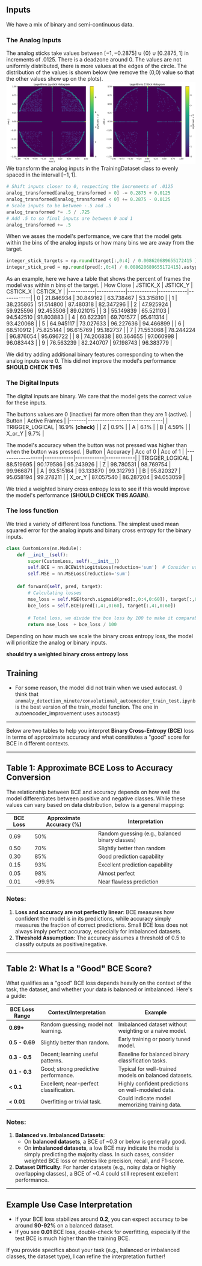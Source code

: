 ## Inputs
We have a mix of binary and semi-continuous data.

### The Analog Inputs
The analog sticks take values between $[-1, -0.2875]\cup\{0\}\cup[0.2875, 1]$ in increments of .0125. There is a deadzone around 0. The values are not uniformly distributed, there is more values at the edges of the circle. The distribution of the values is shown below (we remove the (0,0) value so that the other values show up on the plots).
![Analog Sticks](stick_hist.png)
We transform the analog inputs in the TrainingDataset class to evenly spaced in the interval $[-1, 1]$.
```python
# Shift inputs closer to 0, respecting the increments of .0125
analog_transformed[analog_transformed > 0] -= 0.2875 + 0.0125
analog_transformed[analog_transformed < 0] += 0.2875 - 0.0125
# Scale inputs to be between -.5 and .5
analog_transformed *= .5 / .725
# Add .5 to so final inputs are between 0 and 1
analog_transformed += .5
```
When we asses the model's performance, we care that the model gets within the bins of the analog inputs or how many bins we are away from the target.
```python
integer_stick_targets = np.round(target[:,0:4] / 0.008620689655172415 ).astype(np.int32)
integer_stick_pred = np.round(pred[:,0:4] / 0.008620689655172415).astype(np.int32)
```
As an example, here we have a table that shows the percent of frames the model was within n bins of the target.
| How Close | JSTICK_X   | JSTICK_Y   | CSTICK_X   | CSTICK_Y   |
|-----------|------------|------------|------------|------------|
| 0         | 21.846934  | 30.849162  | 63.738467  | 53.315810  |
| 1         | 38.235865  | 51.514800  | 87.480318  | 82.347296  |
| 2         | 47.925924  | 59.925596  | 92.453506  | 89.021015  |
| 3         | 55.149839  | 65.521103  | 94.542510  | 91.803883  |
| 4         | 60.622391  | 69.701577  | 95.611314  | 93.420068  |
| 5         | 64.945117  | 73.027633  | 96.227636  | 94.466899  |
| 6         | 68.510912  | 75.825144  | 96.615769  | 95.182737  |
| 7         | 71.553068  | 78.244224  | 96.876054  | 95.696722  |
| 8         | 74.206838  | 80.364655  | 97.060998  | 96.083443  |
| 9         | 76.563239  | 82.240707  | 97.198743  | 96.383779  |

We did try adding additional binary features corresponding to when the analog inputs were 0. This did not improve the model's performance **SHOULD CHECK THIS**
### The Digital Inputs
The digital inputs are binary. We care that the model gets the correct value for these inputs.

 The buttons values are 0 (inactive) far more often than they are 1 (active).
| Button | Active Frames |
|-------|-------------------------------|
| TRIGGER_LOGICAL | 16.9% **(check)** |
| Z | 0.9% |
| A | 6.1% |
| B | 4.59% |
| X_or_Y | 9.7% |

The model's accuracy when the button was not pressed was higher than when the button was pressed.
| Button           | Accuracy   | Acc of 0   | Acc of 1   |
|------------------|------------|------------|------------|
| TRIGGER_LOGICAL  | 88.519695  | 90.179586  | 95.243926  |
| Z                | 98.780531  | 98.769754  | 99.966871  |
| A                | 93.515164  | 93.133870  | 99.312793  |
| B                | 95.820327  | 95.658194  | 99.278211  |
| X_or_Y           | 87.057540  | 86.287204  | 94.053059  |

We tried a weighted binary cross entropy loss to see if this would improve the model's performance **(SHOULD CHECK THIS AGAIN)**.


### The loss function
We tried a variety of different loss functions. The simplest used mean squared error for the analog inputs and binary cross entropy for the binary inputs. 
```python
class CustomLoss(nn.Module):
    def __init__(self):
        super(CustomLoss, self).__init__()
        self.BCE = nn.BCEWithLogitsLoss(reduction='sum')  # Consider using weighted BCE if needed
        self.MSE = nn.MSELoss(reduction='sum')
        
    def forward(self, pred, target):
        # Calculating losses
        mse_loss = self.MSE(torch.sigmoid(pred[:,0:4,0:60]), target[:,0:4,0:60]) 
        bce_loss = self.BCE(pred[:,4:,0:60], target[:,4:,0:60])
        
        # Total loss, we divide the bce loss by 100 to make it comparable to the mse loss
        return mse_loss  + bce_loss / 100
```
Depending on how much we scale the binary cross entropy loss, the model will prioritize the analog or binary inputs. 

**should try a weighted binary cross entropy loss**

## Training
- For some reason, the model did not train when we used autocast. (I think that ``anomaly_detection_minute/convolutional_autoencoder_train_test.ipynb`` is the best version of the train_model function. The one in autoencoder_improvement uses autocast)

---

Below are two tables to help you interpret **Binary Cross-Entropy (BCE)** loss in terms of approximate accuracy and what constitutes a "good" score for BCE in different contexts.

---

## **Table 1: Approximate BCE Loss to Accuracy Conversion**
The relationship between BCE and accuracy depends on how well the model differentiates between positive and negative classes. While these values can vary based on data distribution, below is a general mapping:

| **BCE Loss** | **Approximate Accuracy (%)** | **Interpretation**                  |
|--------------|-------------------------------|-------------------------------------|
| 0.69         | 50%                          | Random guessing (e.g., balanced binary classes) |
| 0.50         | 70%                          | Slightly better than random         |
| 0.30         | 85%                          | Good prediction capability          |
| 0.15         | 93%                          | Excellent prediction capability     |
| 0.05         | 98%                          | Almost perfect                      |
| 0.01         | ~99.9%                       | Near flawless prediction            |

### Notes:
1. **Loss and accuracy are not perfectly linear**: BCE measures how confident the model is in its predictions, while accuracy simply measures the fraction of correct predictions. Small BCE loss does not always imply perfect accuracy, especially for imbalanced datasets.
2. **Threshold Assumption**: The accuracy assumes a threshold of 0.5 to classify outputs as positive/negative.

---

## **Table 2: What Is a "Good" BCE Score?**
What qualifies as a "good" BCE loss depends heavily on the context of the task, the dataset, and whether your data is balanced or imbalanced. Here's a guide:

| **BCE Loss Range** | **Context/Interpretation**              | **Example**                    |
|---------------------|-----------------------------------------|---------------------------------|
| **0.69+**           | Random guessing; model not learning.   | Imbalanced dataset without weighting or a naive model. |
| **0.5 - 0.69**      | Slightly better than random.           | Early training or poorly tuned model. |
| **0.3 - 0.5**       | Decent; learning useful patterns.      | Baseline for balanced binary classification tasks. |
| **0.1 - 0.3**       | Good; strong predictive performance.   | Typical for well-trained models on balanced datasets. |
| **< 0.1**           | Excellent; near-perfect classification.| Highly confident predictions on well-modeled data. |
| **< 0.01**          | Overfitting or trivial task.           | Could indicate model memorizing training data. |

### Notes:
1. **Balanced vs. Imbalanced Datasets**:
   - On **balanced datasets**, a BCE of ~0.3 or below is generally good.
   - On **imbalanced datasets**, a low BCE may indicate the model is simply predicting the majority class. In such cases, consider weighted BCE loss or metrics like precision, recall, and F1-score.
2. **Dataset Difficulty**: For harder datasets (e.g., noisy data or highly overlapping classes), a BCE of ~0.4 could still represent excellent performance.

---

## Example Use Case Interpretation
- If your BCE loss stabilizes around **0.2**, you can expect accuracy to be around **90-92%** on a balanced dataset.
- If you see **0.01** BCE loss, double-check for overfitting, especially if the test BCE is much higher than the training BCE.

If you provide specifics about your task (e.g., balanced or imbalanced classes, the dataset type), I can refine the interpretation further!